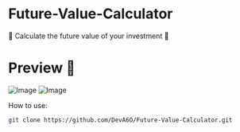 # Future-Value-Calculator
🫰 Calculate the future value of your investment 🐧

# Preview 🚀
![Image](https://github.com/user-attachments/assets/db7b118e-76c5-4478-ae78-a2b4b739fc05)
![Image](https://github.com/user-attachments/assets/dd93ee2d-5d80-44d0-9877-27c732dbfc33)

How to use:

```bash
git clone https://github.com/DevA6O/Future-Value-Calculator.git
```
